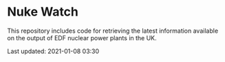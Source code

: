 # Nuke Watch

This repository includes code for retrieving the latest information available on the output of EDF nuclear power plants in the UK.

Last updated: 2021-01-08 03:30